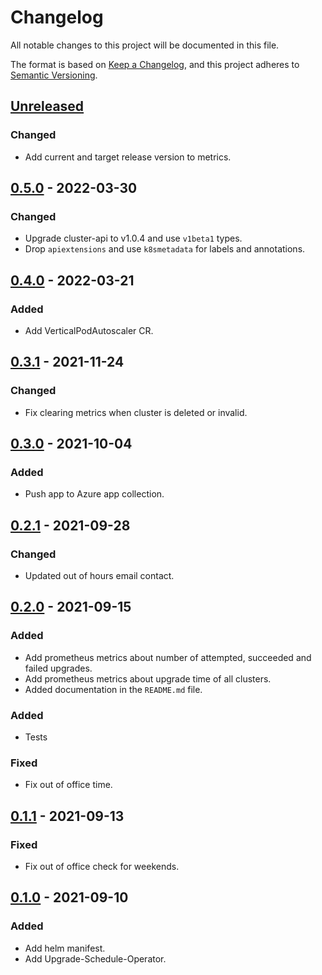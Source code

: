 # Changelog

All notable changes to this project will be documented in this file.

The format is based on [Keep a Changelog](https://keepachangelog.com/en/1.0.0/),
and this project adheres to [Semantic Versioning](https://semver.org/spec/v2.0.0.html).



## [Unreleased]

### Changed

- Add current and target release version to metrics.

## [0.5.0] - 2022-03-30

### Changed

- Upgrade cluster-api to v1.0.4 and use `v1beta1` types.
- Drop `apiextensions` and use `k8smetadata` for labels and annotations.

## [0.4.0] - 2022-03-21

### Added

- Add VerticalPodAutoscaler CR.

## [0.3.1] - 2021-11-24

### Changed

- Fix clearing metrics when cluster is deleted or invalid.

## [0.3.0] - 2021-10-04

### Added
- Push app to Azure app collection. 

## [0.2.1] - 2021-09-28

### Changed

- Updated out of hours email contact.

## [0.2.0] - 2021-09-15


### Added

- Add prometheus metrics about number of attempted, succeeded and failed upgrades.
- Add prometheus metrics about upgrade time of all clusters.
- Added documentation in the `README.md` file.

### Added

- Tests

### Fixed

- Fix out of office time.

## [0.1.1] - 2021-09-13

### Fixed

- Fix out of office check for weekends.

## [0.1.0] - 2021-09-10

### Added

- Add helm manifest.
- Add Upgrade-Schedule-Operator.


[Unreleased]: https://github.com/giantswarm/upgrade-schedule-operator/compare/v0.5.0...HEAD
[0.5.0]: https://github.com/giantswarm/upgrade-schedule-operator/compare/v0.4.0...v0.5.0
[0.4.0]: https://github.com/giantswarm/upgrade-schedule-operator/compare/v0.3.1...v0.4.0
[0.3.1]: https://github.com/giantswarm/upgrade-schedule-operator/compare/v0.3.0...v0.3.1
[0.3.0]: https://github.com/giantswarm/upgrade-schedule-operator/compare/v0.2.1...v0.3.0
[0.2.1]: https://github.com/giantswarm/upgrade-schedule-operator/compare/v0.2.0...v0.2.1
[0.2.0]: https://github.com/giantswarm/upgrade-schedule-operator/compare/v0.1.1...v0.2.0
[0.1.1]: https://github.com/giantswarm/upgrade-schedule-operator/compare/v0.1.0...v0.1.1
[0.1.0]: https://github.com/giantswarm/upgrade-schedule-operator/releases/tag/v0.1.0
